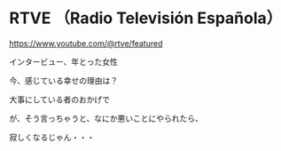 # RTVE （Radio Televisión Española）

https://www.youtube.com/@rtve/featured

インタービュー、年とった女性

今、感じている幸せの理由は？

大事にしている者のおかげで

が、そう言っちゃうと、なにか悪いことにやられたら、

寂しくなるじゃん・・・




